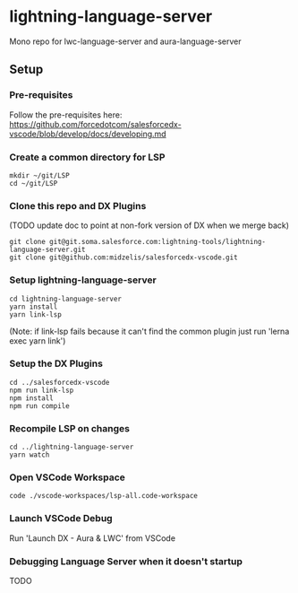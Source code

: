 # lightning-language-server
Mono repo for lwc-language-server and aura-language-server

## Setup

### Pre-requisites
Follow the pre-requisites here:
https://github.com/forcedotcom/salesforcedx-vscode/blob/develop/docs/developing.md

### Create a common directory for LSP

```
mkdir ~/git/LSP
cd ~/git/LSP
```

### Clone this repo and DX Plugins 
(TODO update doc to point at non-fork version of DX when we merge back)

```
git clone git@git.soma.salesforce.com:lightning-tools/lightning-language-server.git
git clone git@github.com:midzelis/salesforcedx-vscode.git
```

### Setup lightning-language-server

```
cd lightning-language-server
yarn install
yarn link-lsp
```
(Note: if link-lsp fails because it can't find the common plugin just run 'lerna exec yarn link')

### Setup the DX Plugins

```
cd ../salesforcedx-vscode
npm run link-lsp
npm install
npm run compile
```

### Recompile LSP on changes
```
cd ../lightning-language-server
yarn watch
```

### Open VSCode Workspace
```
code ./vscode-workspaces/lsp-all.code-workspace
```

### Launch VSCode Debug
Run 'Launch DX - Aura & LWC' from VSCode

### Debugging Language Server when it doesn't startup
TODO

